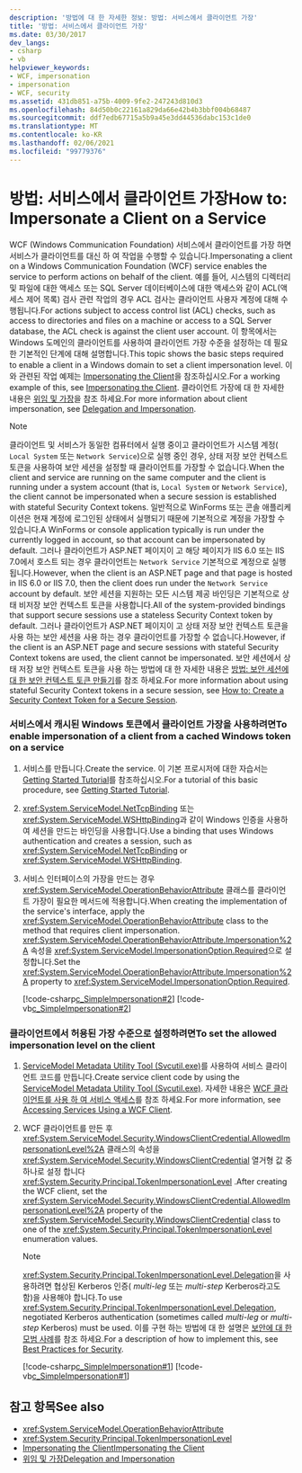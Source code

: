 ```yaml
---
description: '방법에 대 한 자세한 정보: 방법: 서비스에서 클라이언트 가장'
title: '방법: 서비스에서 클라이언트 가장'
ms.date: 03/30/2017
dev_langs:
- csharp
- vb
helpviewer_keywords:
- WCF, impersonation
- impersonation
- WCF, security
ms.assetid: 431db851-a75b-4009-9fe2-247243d810d3
ms.openlocfilehash: 84d50b0c22161a829da66e42b4b3bbf004b68487
ms.sourcegitcommit: ddf7edb67715a5b9a45e3dd44536dabc153c1de0
ms.translationtype: MT
ms.contentlocale: ko-KR
ms.lasthandoff: 02/06/2021
ms.locfileid: "99779376"
---
```

# <a name="how-to-impersonate-a-client-on-a-service"></a><span data-ttu-id="22f86-103">방법: 서비스에서 클라이언트 가장</span><span class="sxs-lookup"><span data-stu-id="22f86-103">How to: Impersonate a Client on a Service</span></span>

<span data-ttu-id="22f86-104">WCF (Windows Communication Foundation) 서비스에서 클라이언트를 가장 하면 서비스가 클라이언트를 대신 하 여 작업을 수행할 수 있습니다.</span><span class="sxs-lookup"><span data-stu-id="22f86-104">Impersonating a client on a Windows Communication Foundation (WCF) service enables the service to perform actions on behalf of the client.</span></span> <span data-ttu-id="22f86-105">예를 들어, 시스템의 디렉터리 및 파일에 대한 액세스 또는 SQL Server 데이터베이스에 대한 액세스와 같이 ACL(액세스 제어 목록) 검사 관련 작업의 경우 ACL 검사는 클라이언트 사용자 계정에 대해 수행됩니다.</span><span class="sxs-lookup"><span data-stu-id="22f86-105">For actions subject to access control list (ACL) checks, such as access to directories and files on a machine or access to a SQL Server database, the ACL check is against the client user account.</span></span> <span data-ttu-id="22f86-106">이 항목에서는 Windows 도메인의 클라이언트를 사용하여 클라이언트 가장 수준을 설정하는 데 필요한 기본적인 단계에 대해 설명합니다.</span><span class="sxs-lookup"><span data-stu-id="22f86-106">This topic shows the basic steps required to enable a client in a Windows domain to set a client impersonation level.</span></span> <span data-ttu-id="22f86-107">이와 관련된 작업 예제는 [Impersonating the Client](./samples/impersonating-the-client.md)을 참조하십시오.</span><span class="sxs-lookup"><span data-stu-id="22f86-107">For a working example of this, see [Impersonating the Client](./samples/impersonating-the-client.md).</span></span> <span data-ttu-id="22f86-108">클라이언트 가장에 대 한 자세한 내용은 [위임 및 가장](./feature-details/delegation-and-impersonation-with-wcf.md)을 참조 하세요.</span><span class="sxs-lookup"><span data-stu-id="22f86-108">For more information about client impersonation, see [Delegation and Impersonation](./feature-details/delegation-and-impersonation-with-wcf.md).</span></span>  
  
> [!NOTE]
> <span data-ttu-id="22f86-109">클라이언트 및 서비스가 동일한 컴퓨터에서 실행 중이고 클라이언트가 시스템 계정( `Local System` 또는 `Network Service`)으로 실행 중인 경우, 상태 저장 보안 컨텍스트 토큰을 사용하여 보안 세션을 설정할 때 클라이언트를 가장할 수 없습니다.</span><span class="sxs-lookup"><span data-stu-id="22f86-109">When the client and service are running on the same computer and the client is running under a system account (that is, `Local System` or `Network Service`), the client cannot be impersonated when a secure session is established with stateful Security Context tokens.</span></span> <span data-ttu-id="22f86-110">일반적으로 WinForms 또는 콘솔 애플리케이션은 현재 계정에 로그인된 상태에서 실행되기 때문에 기본적으로 계정을 가장할 수 있습니다.</span><span class="sxs-lookup"><span data-stu-id="22f86-110">A WinForms or console application typically is run under the currently logged in account, so that account can be impersonated by default.</span></span> <span data-ttu-id="22f86-111">그러나 클라이언트가 ASP.NET 페이지이 고 해당 페이지가 IIS 6.0 또는 IIS 7.0에서 호스트 되는 경우 클라이언트는 `Network Service` 기본적으로 계정으로 실행 됩니다.</span><span class="sxs-lookup"><span data-stu-id="22f86-111">However, when the client is an ASP.NET page and that page is hosted in IIS 6.0 or IIS 7.0, then the client does run under the `Network Service` account by default.</span></span> <span data-ttu-id="22f86-112">보안 세션을 지원하는 모든 시스템 제공 바인딩은 기본적으로 상태 비저장 보안 컨텍스트 토큰을 사용합니다.</span><span class="sxs-lookup"><span data-stu-id="22f86-112">All of the system-provided bindings that support secure sessions use a stateless Security Context token by default.</span></span> <span data-ttu-id="22f86-113">그러나 클라이언트가 ASP.NET 페이지이 고 상태 저장 보안 컨텍스트 토큰을 사용 하는 보안 세션을 사용 하는 경우 클라이언트를 가장할 수 없습니다.</span><span class="sxs-lookup"><span data-stu-id="22f86-113">However, if the client is an ASP.NET page and secure sessions with stateful Security Context tokens are used, the client cannot be impersonated.</span></span> <span data-ttu-id="22f86-114">보안 세션에서 상태 저장 보안 컨텍스트 토큰을 사용 하는 방법에 대 한 자세한 내용은 [방법: 보안 세션에 대 한 보안 컨텍스트 토큰 만들기](./feature-details/how-to-create-a-security-context-token-for-a-secure-session.md)를 참조 하세요.</span><span class="sxs-lookup"><span data-stu-id="22f86-114">For more information about using stateful Security Context tokens in a secure session, see [How to: Create a Security Context Token for a Secure Session](./feature-details/how-to-create-a-security-context-token-for-a-secure-session.md).</span></span>  
  
### <a name="to-enable-impersonation-of-a-client-from-a-cached-windows-token-on-a-service"></a><span data-ttu-id="22f86-115">서비스에서 캐시된 Windows 토큰에서 클라이언트 가장을 사용하려면</span><span class="sxs-lookup"><span data-stu-id="22f86-115">To enable impersonation of a client from a cached Windows token on a service</span></span>  
  
1. <span data-ttu-id="22f86-116">서비스를 만듭니다.</span><span class="sxs-lookup"><span data-stu-id="22f86-116">Create the service.</span></span> <span data-ttu-id="22f86-117">이 기본 프로시저에 대한 자습서는 [Getting Started Tutorial](getting-started-tutorial.md)를 참조하십시오.</span><span class="sxs-lookup"><span data-stu-id="22f86-117">For a tutorial of this basic procedure, see [Getting Started Tutorial](getting-started-tutorial.md).</span></span>  
  
2. <span data-ttu-id="22f86-118"><xref:System.ServiceModel.NetTcpBinding> 또는 <xref:System.ServiceModel.WSHttpBinding>과 같이 Windows 인증을 사용하여 세션을 만드는 바인딩을 사용합니다.</span><span class="sxs-lookup"><span data-stu-id="22f86-118">Use a binding that uses Windows authentication and creates a session, such as <xref:System.ServiceModel.NetTcpBinding> or <xref:System.ServiceModel.WSHttpBinding>.</span></span>  
  
3. <span data-ttu-id="22f86-119">서비스 인터페이스의 가장을 만드는 경우 <xref:System.ServiceModel.OperationBehaviorAttribute> 클래스를 클라이언트 가장이 필요한 메서드에 적용합니다.</span><span class="sxs-lookup"><span data-stu-id="22f86-119">When creating the implementation of the service's interface, apply the <xref:System.ServiceModel.OperationBehaviorAttribute> class to the method that requires client impersonation.</span></span> <span data-ttu-id="22f86-120"><xref:System.ServiceModel.OperationBehaviorAttribute.Impersonation%2A> 속성을 <xref:System.ServiceModel.ImpersonationOption.Required>으로 설정합니다.</span><span class="sxs-lookup"><span data-stu-id="22f86-120">Set the <xref:System.ServiceModel.OperationBehaviorAttribute.Impersonation%2A> property to <xref:System.ServiceModel.ImpersonationOption.Required>.</span></span>  
  
     [!code-csharp[c_SimpleImpersonation#2](../../../samples/snippets/csharp/VS_Snippets_CFX/c_simpleimpersonation/cs/source.cs#2)]
     [!code-vb[c_SimpleImpersonation#2](../../../samples/snippets/visualbasic/VS_Snippets_CFX/c_simpleimpersonation/vb/source.vb#2)]  
  
### <a name="to-set-the-allowed-impersonation-level-on-the-client"></a><span data-ttu-id="22f86-121">클라이언트에서 허용된 가장 수준으로 설정하려면</span><span class="sxs-lookup"><span data-stu-id="22f86-121">To set the allowed impersonation level on the client</span></span>  
  
1. <span data-ttu-id="22f86-122">[ServiceModel Metadata Utility Tool (Svcutil.exe)](servicemodel-metadata-utility-tool-svcutil-exe.md)를 사용하여 서비스 클라이언트 코드를 만듭니다.</span><span class="sxs-lookup"><span data-stu-id="22f86-122">Create service client code by using the [ServiceModel Metadata Utility Tool (Svcutil.exe)](servicemodel-metadata-utility-tool-svcutil-exe.md).</span></span> <span data-ttu-id="22f86-123">자세한 내용은 [WCF 클라이언트를 사용 하 여 서비스 액세스](accessing-services-using-a-wcf-client.md)를 참조 하세요.</span><span class="sxs-lookup"><span data-stu-id="22f86-123">For more information, see [Accessing Services Using a WCF Client](accessing-services-using-a-wcf-client.md).</span></span>  
  
2. <span data-ttu-id="22f86-124">WCF 클라이언트를 만든 후 <xref:System.ServiceModel.Security.WindowsClientCredential.AllowedImpersonationLevel%2A> 클래스의 속성을 <xref:System.ServiceModel.Security.WindowsClientCredential> 열거형 값 중 하나로 설정 합니다 <xref:System.Security.Principal.TokenImpersonationLevel> .</span><span class="sxs-lookup"><span data-stu-id="22f86-124">After creating the WCF client, set the <xref:System.ServiceModel.Security.WindowsClientCredential.AllowedImpersonationLevel%2A> property of the <xref:System.ServiceModel.Security.WindowsClientCredential> class to one of the <xref:System.Security.Principal.TokenImpersonationLevel> enumeration values.</span></span>  
  
    > [!NOTE]
    > <span data-ttu-id="22f86-125"><xref:System.Security.Principal.TokenImpersonationLevel.Delegation>을 사용하려면 협상된 Kerberos 인증( *multi-leg* 또는 *multi-step* Kerberos라고도 함)을 사용해야 합니다.</span><span class="sxs-lookup"><span data-stu-id="22f86-125">To use <xref:System.Security.Principal.TokenImpersonationLevel.Delegation>, negotiated Kerberos authentication (sometimes called *multi-leg* or *multi-step* Kerberos) must be used.</span></span> <span data-ttu-id="22f86-126">이를 구현 하는 방법에 대 한 설명은 [보안에 대 한 모범 사례](./feature-details/best-practices-for-security-in-wcf.md)를 참조 하세요.</span><span class="sxs-lookup"><span data-stu-id="22f86-126">For a description of how to implement this, see [Best Practices for Security](./feature-details/best-practices-for-security-in-wcf.md).</span></span>  
  
     [!code-csharp[c_SimpleImpersonation#1](../../../samples/snippets/csharp/VS_Snippets_CFX/c_simpleimpersonation/cs/source.cs#1)]
     [!code-vb[c_SimpleImpersonation#1](../../../samples/snippets/visualbasic/VS_Snippets_CFX/c_simpleimpersonation/vb/source.vb#1)]  
  
## <a name="see-also"></a><span data-ttu-id="22f86-127">참고 항목</span><span class="sxs-lookup"><span data-stu-id="22f86-127">See also</span></span>

- <xref:System.ServiceModel.OperationBehaviorAttribute>
- <xref:System.Security.Principal.TokenImpersonationLevel>
- [<span data-ttu-id="22f86-128">Impersonating the Client</span><span class="sxs-lookup"><span data-stu-id="22f86-128">Impersonating the Client</span></span>](./samples/impersonating-the-client.md)
- [<span data-ttu-id="22f86-129">위임 및 가장</span><span class="sxs-lookup"><span data-stu-id="22f86-129">Delegation and Impersonation</span></span>](./feature-details/delegation-and-impersonation-with-wcf.md)
